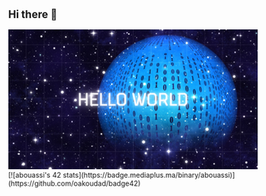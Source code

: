 ## Hi there 👋

  <div align="center" > <img width="1000px" alt="Hello World" src="https://github.com/orcaprog/orcaprog/blob/main/Blue%20Textured%20Space%20Landscape%20Hello%20World%20Desktop%20Wallpaper.png">  
  </div>
  [![abouassi's 42 stats](https://badge.mediaplus.ma/binary/abouassi)](https://github.com/oakoudad/badge42)


<!--
**orcaprog/orcaprog** is a ✨ _special_ ✨ repository because its `README.md` (this file) appears on your GitHub profile.

Here are some ideas to get you started:

- 🔭 I’m currently working on ...
- 🌱 I’m currently learning ...
- 👯 I’m looking to collaborate on ...
- 🤔 I’m looking for help with ...
- 💬 Ask me about ...
- 📫 How to reach me: ...
- 😄 Pronouns: ...
- ⚡ Fun fact: ...
-->
